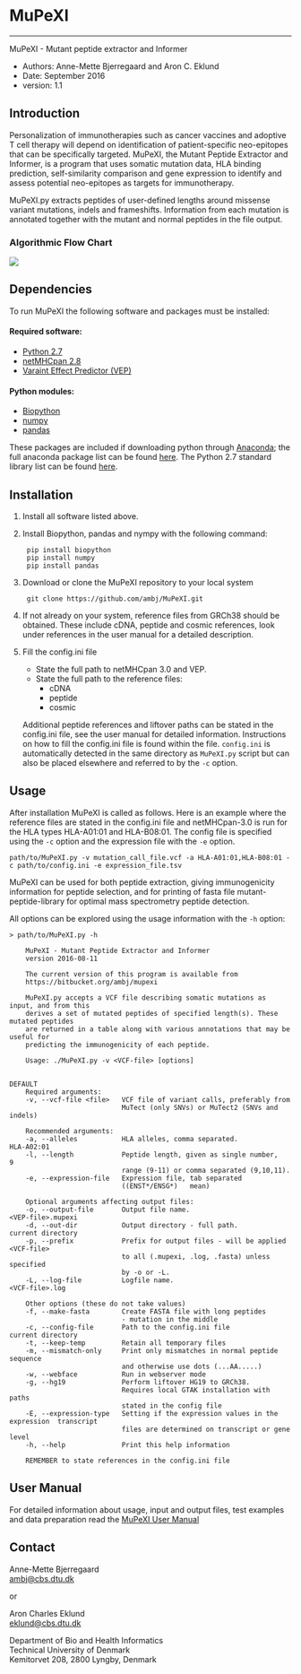# MuPeXI #
------------------------------------------------


MuPeXI - Mutant peptide extractor and Informer

* Authors: Anne-Mette Bjerregaard and Aron C. Eklund 
* Date: September 2016
* version: 1.1 



## Introduction

Personalization of immunotherapies such as cancer vaccines and adoptive T cell therapy will depend on identification of patient-specific neo-epitopes that can be specifically targeted. MuPeXI, the Mutant Peptide Extractor and Informer, is a program that uses somatic mutation data, HLA binding prediction, self-similarity comparison and gene expression to identify and assess potential neo-epitopes as targets for immunotherapy. 

MuPeXI.py extracts peptides of user-defined lengths around missense variant mutations, indels and frameshifts. Information from each mutation is annotated together with the mutant and normal peptides in the file output.


### Algorithmic Flow Chart  

![](/doc/Mupexi_flow_chart.png)



## Dependencies  


To run MuPeXI the following software and packages must be installed:

#### Required software:
* [Python 2.7](https://www.python.org/download/releases/2.7/)
* [netMHCpan 2.8](http://www.cbs.dtu.dk/cgi-bin/nph-sw_request?netMHCpan)
* [Varaint Effect Predictor (VEP)](http://www.ensembl.org/info/docs/tools/vep/index.html) 

#### Python modules:
* [Biopython](http://biopython.org/wiki/Download)
* [numpy](http://www.numpy.org/)
* [pandas](http://pandas.pydata.org/)

These packages are included if downloading python through [Anaconda](https://www.continuum.io/downloads); the full anaconda package list can be found [here](https://docs.continuum.io/anaconda/pkg-docs). The Python 2.7 standard library list can be found [here](https://docs.python.org/2.7/library/).




## Installation  


1. Install all software listed above. 
2. Install Biopython, pandas and nympy with the following command:

        pip install biopython
        pip install numpy
        pip install pandas


3. Download or clone the MuPeXI repository to your local system

        git clone https://github.com/ambj/MuPeXI.git

4. If not already on your system, reference files from GRCh38 should be obtained. These include cDNA, peptide and cosmic references, look under references in the user manual for a detailed description.

5. Fill the config.ini file  
    * State the full path to netMHCpan 3.0 and VEP.
    * State the full path to the reference files:
        - cDNA
        - peptide
        - cosmic

   Additional peptide references and liftover paths can be stated in the config.ini file, see the user manual for detailed information. Instructions on how to fill the config.ini file is found within the file. `config.ini` is automatically detected in the same directory as `MuPeXI.py` script but can also be placed elsewhere and referred to by the `-c` option. 





## Usage  

After installation MuPeXI is called as follows. Here is an example where the reference files are stated in the config.ini file and netMHCpan-3.0 is run for the HLA types HLA-A01:01 and HLA-B08:01. The config file is specified using the `-c` option and the expression file with the `-e` option.

    path/to/MuPeXI.py -v mutation_call_file.vcf -a HLA-A01:01,HLA-B08:01 -c path/to/config.ini -e expression_file.tsv


MuPeXI can be used for both peptide extraction, giving immunogenicity information for peptide selection, and for printing of fasta file mutant-peptide-library for optimal mass spectrometry peptide detection. 

All options can be explored using the usage information with the `-h` option:   

    > path/to/MuPeXI.py -h

        MuPeXI - Mutant Peptide Extractor and Informer
        version 2016-08-11

        The current version of this program is available from
        https://bitbucket.org/ambj/mupexi

        MuPeXI.py accepts a VCF file describing somatic mutations as input, and from this 
        derives a set of mutated peptides of specified length(s). These mutated peptides 
        are returned in a table along with various annotations that may be useful for 
        predicting the immunogenicity of each peptide.

        Usage: ./MuPeXI.py -v <VCF-file> [options]

                                                                                    DEFAULT
        Required arguments:
        -v, --vcf-file <file>   VCF file of variant calls, preferably from
                                MuTect (only SNVs) or MuTect2 (SNVs and indels)

        Recommended arguments:
        -a, --alleles           HLA alleles, comma separated.                       HLA-A02:01
        -l, --length            Peptide length, given as single number,             9
                                range (9-11) or comma separated (9,10,11).
        -e, --expression-file   Expression file, tab separated
                                ((ENST*/ENSG*) 	 mean)

        Optional arguments affecting output files:
        -o, --output-file       Output file name.                                   <VEP-file>.mupexi
        -d, --out-dir           Output directory - full path.                       current directory
        -p, --prefix            Prefix for output files - will be applied           <VCF-file>
                                to all (.mupexi, .log, .fasta) unless specified 
                                by -o or -L.
        -L, --log-file          Logfile name.                                       <VCF-file>.log

        Other options (these do not take values)
        -f, --make-fasta        Create FASTA file with long peptides 
                                - mutation in the middle
        -c, --config-file       Path to the config.ini file                         current directory
        -t, --keep-temp         Retain all temporary files
        -m, --mismatch-only     Print only mismatches in normal peptide sequence 
                                and otherwise use dots (...AA.....)
        -w, --webface           Run in webserver mode
        -g, --hg19              Perform liftover HG19 to GRCh38.
                                Requires local GTAK installation with paths
                                stated in the config file
        -E, --expression-type   Setting if the expression values in the expression  transcript
                                files are determined on transcript or gene level
        -h, --help              Print this help information

        REMEMBER to state references in the config.ini file




## User Manual 
For detailed information about usage, input and output files, test examples and data preparation read the [MuPeXI User Manual](/doc/MuPeXI_User_Manual.pdf)


## Contact   

Anne-Mette Bjerregaard  
ambj@cbs.dtu.dk

or 

Aron Charles Eklund  
eklund@cbs.dtu.dk


Department of Bio and Health Informatics  
Technical University of Denmark  
Kemitorvet 208, 2800 Lyngby, Denmark  